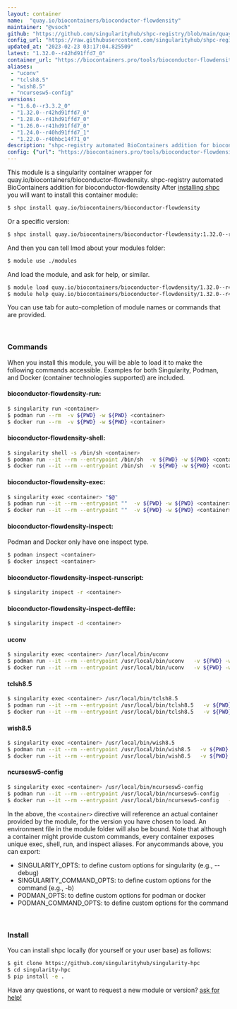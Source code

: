 ```yaml
---
layout: container
name:  "quay.io/biocontainers/bioconductor-flowdensity"
maintainer: "@vsoch"
github: "https://github.com/singularityhub/shpc-registry/blob/main/quay.io/biocontainers/bioconductor-flowdensity/container.yaml"
config_url: "https://raw.githubusercontent.com/singularityhub/shpc-registry/main/quay.io/biocontainers/bioconductor-flowdensity/container.yaml"
updated_at: "2023-02-23 03:17:04.825509"
latest: "1.32.0--r42hd91ffd7_0"
container_url: "https://biocontainers.pro/tools/bioconductor-flowdensity"
aliases:
 - "uconv"
 - "tclsh8.5"
 - "wish8.5"
 - "ncursesw5-config"
versions:
 - "1.6.0--r3.3.2_0"
 - "1.32.0--r42hd91ffd7_0"
 - "1.28.0--r41hd91ffd7_0"
 - "1.26.0--r41hd91ffd7_0"
 - "1.24.0--r40hd91ffd7_1"
 - "1.22.0--r40hbc14f71_0"
description: "shpc-registry automated BioContainers addition for bioconductor-flowdensity"
config: {"url": "https://biocontainers.pro/tools/bioconductor-flowdensity", "maintainer": "@vsoch", "description": "shpc-registry automated BioContainers addition for bioconductor-flowdensity", "latest": {"1.32.0--r42hd91ffd7_0": "sha256:a44885f49467dbeec0d9e89efcf80343789376a4681c48a6df7a9f3fd1f41378"}, "tags": {"1.6.0--r3.3.2_0": "sha256:c768a35bc18cd010a55d28284153632eeaed324512d81a5032020a6eccfc6986", "1.32.0--r42hd91ffd7_0": "sha256:a44885f49467dbeec0d9e89efcf80343789376a4681c48a6df7a9f3fd1f41378", "1.28.0--r41hd91ffd7_0": "sha256:e64f16896d03c5acb65f2166fe8144490fb9cfb256d4afa2e2b3f92936a4a94e", "1.26.0--r41hd91ffd7_0": "sha256:fecd302e36feb7756cc24889823fcd3cdc9c428a9126d670d49776e1d97f69ed", "1.24.0--r40hd91ffd7_1": "sha256:1d0af0318cecd6db568a6ac6167588670c1d79c1c09237445eeb4669833ac380", "1.22.0--r40hbc14f71_0": "sha256:9c92d8703e269526f098bcb7183c9136ada67aca3d0a3864ce65e2810c942520"}, "docker": "quay.io/biocontainers/bioconductor-flowdensity", "aliases": {"uconv": "/usr/local/bin/uconv", "tclsh8.5": "/usr/local/bin/tclsh8.5", "wish8.5": "/usr/local/bin/wish8.5", "ncursesw5-config": "/usr/local/bin/ncursesw5-config"}}
---
```


This module is a singularity container wrapper for quay.io/biocontainers/bioconductor-flowdensity.
shpc-registry automated BioContainers addition for bioconductor-flowdensity
After [installing shpc](#install) you will want to install this container module:


```bash
$ shpc install quay.io/biocontainers/bioconductor-flowdensity
```

Or a specific version:

```bash
$ shpc install quay.io/biocontainers/bioconductor-flowdensity:1.32.0--r42hd91ffd7_0
```

And then you can tell lmod about your modules folder:

```bash
$ module use ./modules
```

And load the module, and ask for help, or similar.

```bash
$ module load quay.io/biocontainers/bioconductor-flowdensity/1.32.0--r42hd91ffd7_0
$ module help quay.io/biocontainers/bioconductor-flowdensity/1.32.0--r42hd91ffd7_0
```

You can use tab for auto-completion of module names or commands that are provided.

<br>

### Commands

When you install this module, you will be able to load it to make the following commands accessible.
Examples for both Singularity, Podman, and Docker (container technologies supported) are included.

#### bioconductor-flowdensity-run:

```bash
$ singularity run <container>
$ podman run --rm  -v ${PWD} -w ${PWD} <container>
$ docker run --rm  -v ${PWD} -w ${PWD} <container>
```

#### bioconductor-flowdensity-shell:

```bash
$ singularity shell -s /bin/sh <container>
$ podman run --it --rm --entrypoint /bin/sh  -v ${PWD} -w ${PWD} <container>
$ docker run --it --rm --entrypoint /bin/sh  -v ${PWD} -w ${PWD} <container>
```

#### bioconductor-flowdensity-exec:

```bash
$ singularity exec <container> "$@"
$ podman run --it --rm --entrypoint ""  -v ${PWD} -w ${PWD} <container> "$@"
$ docker run --it --rm --entrypoint ""  -v ${PWD} -w ${PWD} <container> "$@"
```

#### bioconductor-flowdensity-inspect:

Podman and Docker only have one inspect type.

```bash
$ podman inspect <container>
$ docker inspect <container>
```

#### bioconductor-flowdensity-inspect-runscript:

```bash
$ singularity inspect -r <container>
```

#### bioconductor-flowdensity-inspect-deffile:

```bash
$ singularity inspect -d <container>
```


#### uconv

```bash
$ singularity exec <container> /usr/local/bin/uconv
$ podman run --it --rm --entrypoint /usr/local/bin/uconv   -v ${PWD} -w ${PWD} <container> -c " $@"
$ docker run --it --rm --entrypoint /usr/local/bin/uconv   -v ${PWD} -w ${PWD} <container> -c " $@"
```


#### tclsh8.5

```bash
$ singularity exec <container> /usr/local/bin/tclsh8.5
$ podman run --it --rm --entrypoint /usr/local/bin/tclsh8.5   -v ${PWD} -w ${PWD} <container> -c " $@"
$ docker run --it --rm --entrypoint /usr/local/bin/tclsh8.5   -v ${PWD} -w ${PWD} <container> -c " $@"
```


#### wish8.5

```bash
$ singularity exec <container> /usr/local/bin/wish8.5
$ podman run --it --rm --entrypoint /usr/local/bin/wish8.5   -v ${PWD} -w ${PWD} <container> -c " $@"
$ docker run --it --rm --entrypoint /usr/local/bin/wish8.5   -v ${PWD} -w ${PWD} <container> -c " $@"
```


#### ncursesw5-config

```bash
$ singularity exec <container> /usr/local/bin/ncursesw5-config
$ podman run --it --rm --entrypoint /usr/local/bin/ncursesw5-config   -v ${PWD} -w ${PWD} <container> -c " $@"
$ docker run --it --rm --entrypoint /usr/local/bin/ncursesw5-config   -v ${PWD} -w ${PWD} <container> -c " $@"
```



In the above, the `<container>` directive will reference an actual container provided
by the module, for the version you have chosen to load. An environment file in the
module folder will also be bound. Note that although a container
might provide custom commands, every container exposes unique exec, shell, run, and
inspect aliases. For anycommands above, you can export:

 - SINGULARITY_OPTS: to define custom options for singularity (e.g., --debug)
 - SINGULARITY_COMMAND_OPTS: to define custom options for the command (e.g., -b)
 - PODMAN_OPTS: to define custom options for podman or docker
 - PODMAN_COMMAND_OPTS: to define custom options for the command

<br>

### Install

You can install shpc locally (for yourself or your user base) as follows:

```bash
$ git clone https://github.com/singularityhub/singularity-hpc
$ cd singularity-hpc
$ pip install -e .
```

Have any questions, or want to request a new module or version? [ask for help!](https://github.com/singularityhub/singularity-hpc/issues)
